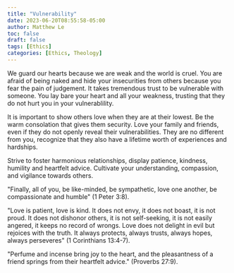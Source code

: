```yaml
---
title: "Vulnerability"
date: 2023-06-20T08:55:58-05:00
author: Matthew Le
toc: false
draft: false
tags: [Ethics]
categories: [Ethics, Theology]
---
```


We guard our hearts because we are weak and the 
world is cruel. You are afraid of being naked
and hide your insecurities from
others because you fear the pain of judgement.
It takes tremendous trust to be vulnerable with someone.
You lay bare your heart and all your weakness, trusting that
they do not hurt you in your vulnerablility. 

It is important to show 
others love when they are at their lowest.
Be the warm consolation that gives them security.
Love your family and friends, even if they do not
openly reveal their vulnerabilities. They are no different from you,
recognize that they also have a lifetime worth 
of experiences and hardships.

Strive to foster harmonious relationships, display patience, kindness,
humility and heartfelt advice. Cultivate your understanding,
compassion, and vigilance towards others.

"Finally, all of you, be like-minded, be sympathetic, love 
one another, be compassionate and humble" 
(1 Peter 3:8).

"Love is patient, love is kind. It does not envy, it 
does not boast, it is not proud. It does not dishonor others, 
it is not self-seeking, it is not easily angered, it keeps 
no record of wrongs. Love does not delight in evil but rejoices
with the truth. It always protects, always trusts, always hopes, 
always perseveres" 
(1 Corinthians 13:4-7).

"Perfume and incense bring joy to the heart, and the pleasantness
of a friend springs from their heartfelt advice."
(Proverbs 27:9).

